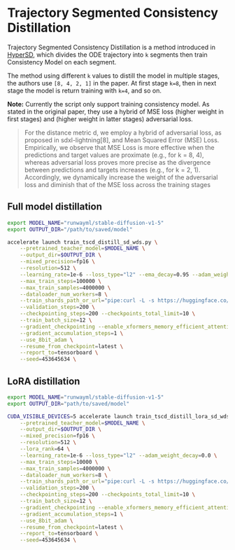 # Trajectory Segmented Consistency Distillation
Trajectory Segmented Consistency Distillation is a method introduced in [HyperSD](https://arxiv.org/abs/2404.13686), which divides the ODE trajectory into `k` segments then train Consistency Model on each segment.

The method using different `k` values to distill the model in multiple stages, the authors use `[8, 4, 2, 1]` in the paper. At first stage `k=8`, then in next stage the model is return training with `k=4`, and so on.

**Note:** Currently the script only support training consistency model. As stated in the original paper, they use a hybrid of MSE loss (higher weight in first stages) and (higher weight in latter stages) adversarial loss.

> For the distance
metric d, we employ a hybrid of adversarial loss, as proposed in sdxl-lightning[8], and Mean Squared Error (MSE)
Loss. Empirically, we observe that MSE Loss is more effective when the predictions and target values are proximate
(e.g., for k = 8, 4), whereas adversarial loss proves more
precise as the divergence between predictions and targets
increases (e.g., for k = 2, 1). Accordingly, we dynamically
increase the weight of the adversarial loss and diminish that
of the MSE loss across the training stages

## Full model distillation
```bash
export MODEL_NAME="runwayml/stable-diffusion-v1-5"
export OUTPUT_DIR="/path/to/saved/model"

accelerate launch train_tscd_distill_sd_wds.py \
    --pretrained_teacher_model=$MODEL_NAME \
    --output_dir=$OUTPUT_DIR \
    --mixed_precision=fp16 \
    --resolution=512 \
    --learning_rate=1e-6 --loss_type="l2" --ema_decay=0.95 --adam_weight_decay=0.0 \
    --max_train_steps=100000 \
    --max_train_samples=4000000 \
    --dataloader_num_workers=8 \
    --train_shards_path_or_url="pipe:curl -L -s https://huggingface.co/datasets/laion/conceptual-captions-12m-webdataset/resolve/main/data/{00000..01099}.tar?download=true" \
    --validation_steps=200 \
    --checkpointing_steps=200 --checkpoints_total_limit=10 \
    --train_batch_size=12 \
    --gradient_checkpointing --enable_xformers_memory_efficient_attention \
    --gradient_accumulation_steps=1 \
    --use_8bit_adam \
    --resume_from_checkpoint=latest \
    --report_to=tensorboard \
    --seed=453645634 \
```
## LoRA distillation
```bash
export MODEL_NAME="runwayml/stable-diffusion-v1-5"
export OUTPUT_DIR="path/to/saved/model"

CUDA_VISIBLE_DEVICES=5 accelerate launch train_tscd_distill_lora_sd_wds.py \
    --pretrained_teacher_model=$MODEL_NAME \
    --output_dir=$OUTPUT_DIR \
    --mixed_precision=fp16 \
    --resolution=512 \
    --lora_rank=64 \
    --learning_rate=1e-6 --loss_type="l2" --adam_weight_decay=0.0 \
    --max_train_steps=10000 \
    --max_train_samples=4000000 \
    --dataloader_num_workers=8 \
    --train_shards_path_or_url="pipe:curl -L -s https://huggingface.co/datasets/laion/conceptual-captions-12m-webdataset/resolve/main/data/{00000..01099}.tar?download=true" \
    --validation_steps=200 \
    --checkpointing_steps=200 --checkpoints_total_limit=10 \
    --train_batch_size=12 \
    --gradient_checkpointing --enable_xformers_memory_efficient_attention \
    --gradient_accumulation_steps=1 \
    --use_8bit_adam \
    --resume_from_checkpoint=latest \
    --report_to=tensorboard \
    --seed=453645634 \
```
